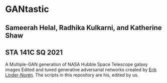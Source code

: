 # GANtastic
## Sameerah Helal, Radhika Kulkarni, and Katherine Shaw
## STA 141C SQ 2021
A Multiple-GAN generation of NASA Hubble Space Telescope galaxy images
Edited and tuned generative adversarial networks created by [Erik Linder-Norén](https://github.com/eriklindernoren/PyTorch-GAN). The scripts in this repository are his, edited by us.
